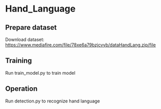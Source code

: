 # Hand_Language
## Prepare dataset 
Download dataset: https://www.mediafire.com/file/78xe6a79bzjcvyb/dataHandLang.zip/file
## Training 
Run train_model.py to train model 
## Operation 
Run detection.py to recognize hand language
